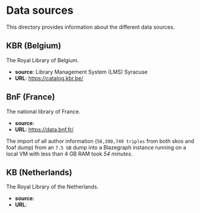 # Data sources

This directory provides information about the different data sources.

## KBR (Belgium)
The Royal Library of Belgium.

* **source**: Library Management System (LMS) Syracuse
* **URL**: https://catalog.kbr.be/

## BnF (France)
The national library of France.

* **source**:
* **URL**: https://data.bnf.fr/

The import of all author information (`58,390,749 triples` from both skos and foaf dump)
from an `7.5 GB` dump
into a Blazegraph instance running on a local VM with less than 4 GB RAM took *54 minutes*.

## KB (Netherlands)
The Royal Library of the Netherlands.

* **source**:
* **URL**:
